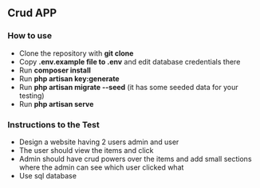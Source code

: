 ## Crud APP

### How to use

- Clone the repository with __git clone__
- Copy __.env.example file to .env__ and edit database credentials there
- Run __composer install__
- Run __php artisan key:generate__
- Run __php artisan migrate --seed__ (it has some seeded data for your testing)
- Run __php artisan serve__

### Instructions to the Test

- Design a website having 2 users admin and user
- The user should view the items and click
- Admin should have crud powers over the items and add small sections where the admin can see which user clicked what
- Use sql database




